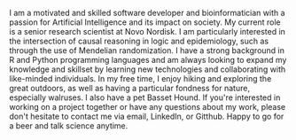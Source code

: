 I am a motivated and skilled software developer and bioinformatician with a passion for Artificial Intelligence and its impact on society. My current role is a senior research scientist at Novo Nordisk. I am particularly interested in the intersection of causal reasoning in logic and epidemiology, such as through the use of Mendelian randomization. I have a strong background in R and Python programming languages and am always looking to expand my knowledge and skillset by learning new technologies and collaborating with like-minded individuals. In my free time, I enjoy hiking and exploring the great outdoors, as well as having a particular fondness for nature, especially walruses. I also have a pet Basset Hound. If you're interested in working on a project together or have any questions about my work, please don't hesitate to contact me via email, LinkedIn, or Gitthub. Happy to go for a beer and talk science anytime.

<!--
**samwalrus/samwalrus** is a ✨ _special_ ✨ repository because its `README.md` (this file) appears on your GitHub profile.

Here are some ideas to get you started:

- 🔭 I’m currently working on ...
- 🌱 I’m currently learning ...
- 👯 I’m looking to collaborate on ...
- 🤔 I’m looking for help with ...
- 💬 Ask me about ...
- 📫 How to reach me: ...
- 😄 Pronouns: ...
- ⚡ Fun fact: ...
-->
